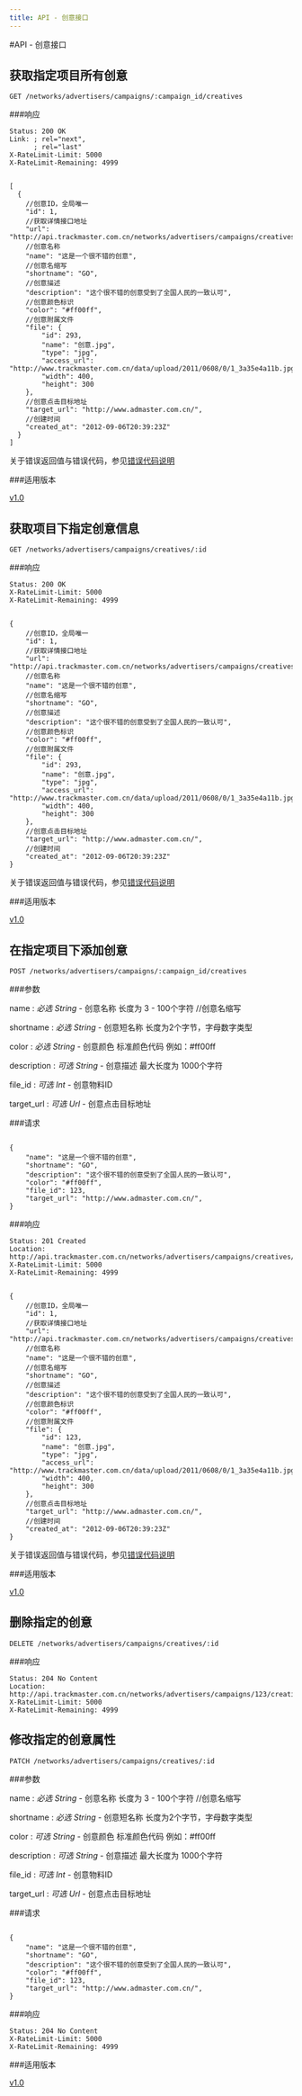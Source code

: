```yaml
---
title: API - 创意接口
---
```


#API - 创意接口

<h2 id="p1">获取指定项目所有创意</h2>

    GET /networks/advertisers/campaigns/:campaign_id/creatives

###响应

<pre class="headers">
<code>Status: 200 OK
Link: <http://api.trackmaster.com.cn/networks/advertisers/campaigns/123/creatives?page=2>; rel="next",
      <http://api.trackmaster.com.cn/networks/advertisers/campaigns/123/creatives?page=10>; rel="last"
X-RateLimit-Limit: 5000
X-RateLimit-Remaining: 4999
</code></pre>
<pre class="highlight">
<code class="language-javascript">
[
  {
    //创意ID，全局唯一
    "id": 1,
    //获取详情接口地址
    "url": "http://api.trackmaster.com.cn/networks/advertisers/campaigns/creatives/1",
    //创意名称
    "name": "这是一个很不错的创意",
    //创意名缩写
    "shortname": "GO",
    //创意描述
    "description": "这个很不错的创意受到了全国人民的一致认可",
    //创意颜色标识
    "color": "#ff00ff",
    //创意附属文件
    "file": {
        "id": 293,
        "name": "创意.jpg",
        "type": "jpg",
        "access_url": "http://www.trackmaster.com.cn/data/upload/2011/0608/0/1_3a35e4a11b.jpg",
        "width": 400,
        "height": 300
    },
    //创意点击目标地址
    "target_url": "http://www.admaster.com.cn/",
    //创建时间
    "created_at": "2012-09-06T20:39:23Z"
  }
]
</code></pre>

关于错误返回值与错误代码，参见[错误代码说明][apiCommon]  

###适用版本

[v1.0][version]

<h2 id="p2">获取项目下指定创意信息</h2>

    GET /networks/advertisers/campaigns/creatives/:id

###响应

<pre class="headers">
<code>Status: 200 OK
X-RateLimit-Limit: 5000
X-RateLimit-Remaining: 4999
</code></pre>
<pre class="highlight">
<code class="language-javascript">
{
    //创意ID，全局唯一
    "id": 1,
    //获取详情接口地址
    "url": "http://api.trackmaster.com.cn/networks/advertisers/campaigns/creatives/1",
    //创意名称
    "name": "这是一个很不错的创意",
    //创意名缩写
    "shortname": "GO",
    //创意描述
    "description": "这个很不错的创意受到了全国人民的一致认可",
    //创意颜色标识
    "color": "#ff00ff",
    //创意附属文件
    "file": {
        "id": 293,
        "name": "创意.jpg",
        "type": "jpg",
        "access_url": "http://www.trackmaster.com.cn/data/upload/2011/0608/0/1_3a35e4a11b.jpg",
        "width": 400,
        "height": 300
    },
    //创意点击目标地址
    "target_url": "http://www.admaster.com.cn/",
    //创建时间
    "created_at": "2012-09-06T20:39:23Z"
}
</code></pre>
关于错误返回值与错误代码，参见[错误代码说明][apiCommon]  

###适用版本

[v1.0][version]

<h2 id="p3">在指定项目下添加创意</h2>

    POST /networks/advertisers/campaigns/:campaign_id/creatives

###参数

name
: _必选_ *String* - 创意名称 长度为 3 - 100个字符
    //创意名缩写

shortname
: _必选_ *String* - 创意短名称 长度为2个字节，字母数字类型

color
: _必选_ *String* - 创意颜色 标准颜色代码 例如：\#ff00ff

description
: _可选_ *String* - 创意描述 最大长度为 1000个字符

file_id
: _可选_ *Int* - 创意物料ID

target\_url
: _可选_ *Url* - 创意点击目标地址

###请求

<pre class="highlight">
<code class="language-javascript">
{
    "name": "这是一个很不错的创意",
    "shortname": "GO",
    "description": "这个很不错的创意受到了全国人民的一致认可",
    "color": "#ff00ff",
    "file_id": 123,
    "target_url": "http://www.admaster.com.cn/",
}
</code></pre>

###响应

<pre class="headers">
<code>Status: 201 Created
Location: http://api.trackmaster.com.cn/networks/advertisers/campaigns/creatives/1
X-RateLimit-Limit: 5000
X-RateLimit-Remaining: 4999
</code></pre>
<pre class="highlight">
<code class="language-javascript">
{
    //创意ID，全局唯一
    "id": 1,
    //获取详情接口地址
    "url": "http://api.trackmaster.com.cn/networks/advertisers/campaigns/creatives/1",
    //创意名称
    "name": "这是一个很不错的创意",
    //创意名缩写
    "shortname": "GO",
    //创意描述
    "description": "这个很不错的创意受到了全国人民的一致认可",
    //创意颜色标识
    "color": "#ff00ff",
    //创意附属文件
    "file": {
        "id": 123,
        "name": "创意.jpg",
        "type": "jpg",
        "access_url": "http://www.trackmaster.com.cn/data/upload/2011/0608/0/1_3a35e4a11b.jpg",
        "width": 400,
        "height": 300
    },
    //创意点击目标地址
    "target_url": "http://www.admaster.com.cn/",
    //创建时间
    "created_at": "2012-09-06T20:39:23Z"
}
</code></pre>
关于错误返回值与错误代码，参见[错误代码说明][apiCommon]  

###适用版本

[v1.0][version]

<h2 id="p4">删除指定的创意</h2>

    DELETE /networks/advertisers/campaigns/creatives/:id

###响应
<pre class="headers no-response">
<code>Status: 204 No Content
Location: http://api.trackmaster.com.cn/networks/advertisers/campaigns/123/creatives
X-RateLimit-Limit: 5000
X-RateLimit-Remaining: 4999
</code></pre>

<h2 id="p5">修改指定的创意属性</h2>

    PATCH /networks/advertisers/campaigns/creatives/:id

###参数

name
: _必选_ *String* - 创意名称 长度为 3 - 100个字符
    //创意名缩写

shortname
: _必选_ *String* - 创意短名称 长度为2个字节，字母数字类型

color
: _可选_ *String* - 创意颜色 标准颜色代码 例如：\#ff00ff

description
: _可选_ *String* - 创意描述 最大长度为 1000个字符

file_id
: _可选_ *Int* - 创意物料ID

target\_url
: _可选_ *Url* - 创意点击目标地址

###请求

<pre class="highlight">
<code class="language-javascript">
{
    "name": "这是一个很不错的创意",
    "shortname": "GO",
    "description": "这个很不错的创意受到了全国人民的一致认可",
    "color": "#ff00ff",
    "file_id": 123,
    "target_url": "http://www.admaster.com.cn/",
}
</code></pre>

###响应
<pre class="headers no-response">
<code>Status: 204 No Content
X-RateLimit-Limit: 5000
X-RateLimit-Remaining: 4999
</code></pre>

###适用版本

[v1.0][version]


[version]: /trackmaster/v1/apiVersion/
[apiCommon]:/trackmaster/v1/apiCommon/#p5
